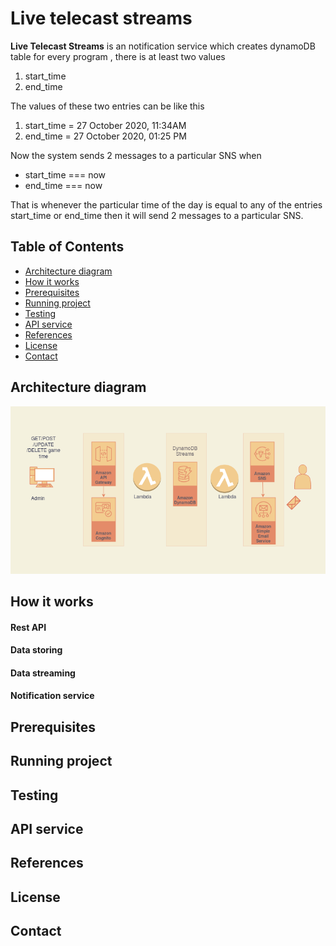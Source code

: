 # Live telecast streams

**Live Telecast Streams** is an notification service which creates dynamoDB table for every program , there is at least two values

1. start_time
2. end_time

The values of these two entries can be like this

1. start_time = 27 October 2020, 11:34AM
2. end_time = 27 October 2020, 01:25 PM

Now the system sends 2 messages to a particular SNS when

* start_time === now
* end_time === now

That is whenever the particular time of the day is equal to any of the entries start_time or end_time then it will send 2 messages to a particular SNS.

## Table of Contents

* [Architecture diagram](#architecture-diagram)
* [How it works](#how-it-works)
* [Prerequisites](#prerequisites)
* [Running project](#running-project)
* [Testing](#testing)
* [API service](#api-service)
* [References](#references)
* [License](#license)
* [Contact](#contact)

## Architecture diagram

![MVP Architecture](./iter3.png)

## How it works

#### Rest API

#### Data storing

#### Data streaming

#### Notification service



## Prerequisites

## Running project

## Testing

## API service

## References

## License

## Contact
